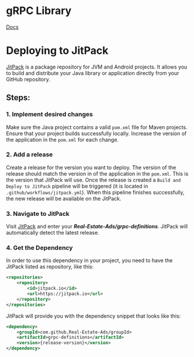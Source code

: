 # gRPC Library

[Docs](https://yidongnan.github.io/grpc-spring-boot-starter/en/)

# Deploying to JitPack

[JitPack](https://jitpack.io/) is a package repository for JVM and Android projects. It allows you to build and
distribute your Java library or application directly from your GitHub repository.

## Steps:

### 1. Implement desired changes

Make sure the Java project contains a valid `pom.xml` file for Maven projects. Ensure that your
project builds successfully locally. Increase the version of the application in the `pom.xml` for each change.

### 2. Add a release

Create a release for the version you want to deploy. The version of the release should match the version in of the
application in the `pom.xml`. This is the version that JitPack will use. Once the release is created a
`Build and Deploy to JitPack` pipeline will be triggered (it is located in `.github/workflows/jitpack.yml`). When this
pipeline finishes successfully, the new release will be available on the JitPack.

### 3. Navigate to JitPack

Visit [JitPack](https://jitpack.io/) and enter your **_Real-Estate-Ads/grpc-definitions_**. JitPack will automatically
detect the latest
release.

### 4. Get the Dependency

In order to use this dependency in your project, you need to have the JitPack listed as repository, like this:

```xml
<repositories>
    <repository>
        <id>jitpack.io</id>
        <url>https://jitpack.io</url>
    </repository>
</repositories>
```

JitPack will provide you with the dependency snippet that looks like this:

```xml
<dependency>
    <groupId>com.github.Real-Estate-Ads/groupId>
    <artifactId>grpc-definitions</artifactId>
    <version>{release-version}</version>
</dependency>
